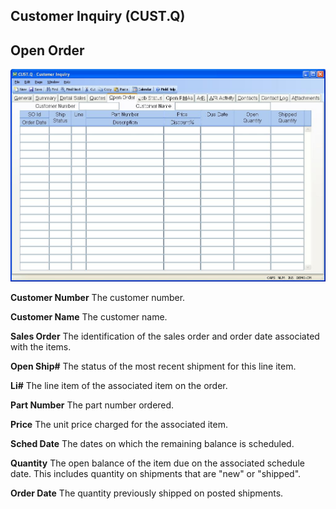 ##  Customer Inquiry (CUST.Q)

<PageHeader />

##  Open Order

![](./CUST-Q-5.jpg)

**Customer Number** The customer number.  
  
**Customer Name** The customer name.  
  
**Sales Order** The identification of the sales order and order date
associated with the items.  
  
**Open Ship#** The status of the most recent shipment for this line item.  
  
**Li#** The line item of the associated item on the order.  
  
**Part Number** The part number ordered.  
  
**Price** The unit price charged for the associated item.  
  
**Sched Date** The dates on which the remaining balance is scheduled.  
  
**Quantity** The open balance of the item due on the associated schedule date.
This includes quantity on shipments that are "new" or "shipped".  
  
**Order Date** The quantity previously shipped on posted shipments.  
  
  
<badge text= "Version 8.10.57" vertical="middle" />

<PageFooter />